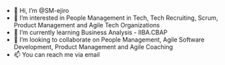 - 👋 Hi, I’m @SM-ejiro
- 👀 I’m interested in People Management in Tech, Tech Recruiting, Scrum, Product Management and Agile Tech Organizations
- 🌱 I’m currently learning Business Analysis - IIBA.CBAP
- 💞️ I’m looking to collaborate on People Management, Agile Software Development, Product Management and Agile Coaching
- 📫 You can reach me via email
